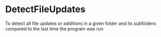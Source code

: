 # DetectFileUpdates
To detect all file updates or additions in a given folder and its subfolders compared to the last time the program was run
